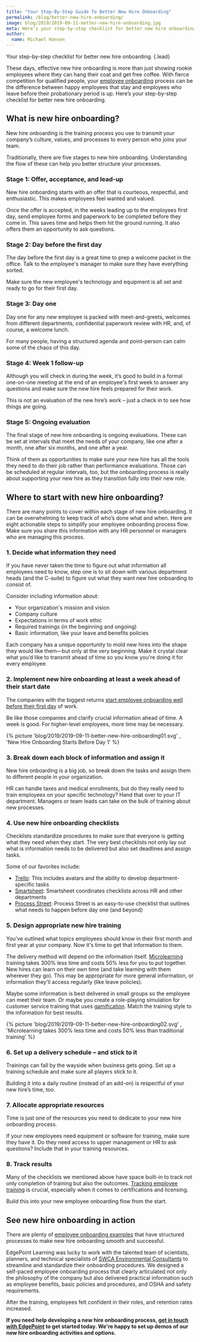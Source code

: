```yaml
---
title: "Your Step-By-Step Guide To Better New Hire Onboarding"
permalink: /blog/better-new-hire-onboarding/
image: blog/2019/2019-09-11-better-new-hire-onboarding.jpg
meta: Here’s your step-by-step checklist for better new hire onboarding, from your entry-level employees to key management positions.
author:
  name: Michael Hansen 
---
```


Your step-by-step checklist for better new hire onboarding.
{.lead}

These days, effective new hire onboarding is more than just showing rookie employees where they can hang their coat and get free coffee. With fierce competition for qualified people, your [employee onboarding](/blog/employee-onboarding/) process can be the difference between happy employees that stay and employees who leave before their probationary period is up. Here’s your step-by-step checklist for better new hire onboarding.

## What is new hire onboarding? 

New hire onboarding is the training process you use to transmit your company’s culture, values, and processes to every person who joins your team. 

Traditionally, there are five stages to new hire onboarding. Understanding the flow of these can help you better structure your processes. 

### Stage 1: Offer, acceptance, and lead-up

New hire onboarding starts with an offer that is courteous, respectful, and enthusiastic. This makes employees feel wanted and valued. 

Once the offer is accepted, in the weeks leading up to the employees first day, send employee forms and paperwork to be completed before they come in. This saves time and helps them hit the ground running. It also offers them an opportunity to ask questions. 

### Stage 2: Day before the first day

The day before the first day is a great time to prep a welcome packet in the office. Talk to the employee's manager to make sure they have everything sorted.

Make sure the new employee's technology and equipment is all set and ready to go for their first day.

### Stage 3: Day one

Day one for any new employee is packed with meet-and-greets, welcomes from different departments, confidential paperwork review with HR, and, of course, a welcome lunch.

For many people, having a structured agenda and point-person can calm some of the chaos of this day. 

### Stage 4: Week 1 follow-up

Although you will check in during the week, it’s good to build in a formal one-on-one meeting at the end of an employee's first week to answer any questions and make sure the new hire feels prepared for their work. 

This is not an evaluation of the new hire’s work – just a check in to see how things are going. 

### Stage 5: Ongoing evaluation

The final stage of new hire onboarding is ongoing evaluations. These can be set at intervals that meet the needs of your company, like one after a month, one after six months, and one after a year. 

Think of them as opportunities to make sure your new hire has all the tools they need to do their job rather than performance evaluations. Those can be scheduled at regular intervals, too, but the onboarding process is really about supporting your new hire as they transition fully into their new role.

## Where to start with new hire onboarding? 

There are many points to cover within each stage of new hire onboarding. It can be overwhelming to keep track of who’s done what and when. 
Here are eight actionable steps to simplify your employee onboarding process flow. Make sure you share this information with any HR personnel or managers who are managing this process. 

### 1. Decide what information they need

If you have never taken the time to figure out what information all employees need to know, step one is to sit down with various department heads (and the C-suite) to figure out what they want new hire onboarding to consist of. 

Consider including information about:
* Your organization's mission and vision 
* Company culture
* Expectations in terms of work ethic 
* Required trainings (in the beginning and ongoing)
* Basic information, like your leave and benefits policies

Each company has a unique opportunity to mold new hires into the shape they would like them—but only at the very beginning. Make it crystal clear what you’d like to transmit ahead of time so you know you're doing it for every employee. 

### 2. Implement new hire onboarding at least a week ahead of their start date

The companies with the biggest returns [start employee onboarding well before their first day](http://deliberatepractice.com.au/wp-content/uploads/2013/04/Onboarding-2013.pdf) of work. 

Be like those companies and clarify crucial information ahead of time. A week is good. For higher-level employees, more time may be necessary. 

{% picture 'blog/2019/2019-09-11-better-new-hire-onboarding01.svg' , 'New Hire Onboarding Starts Before Day 1' %}

### 3. Break down each block of information and assign it

New hire onboarding is a big job, so break down the tasks and assign them to different people in your organization. 

HR can handle taxes and medical enrollments, but do they really need to train employees on your specific technology? Hand that over to your IT department. Managers or team leads can take on the bulk of training about new processes. 

### 4. Use new hire onboarding checklists

Checklists standardize procedures to make sure that everyone is getting what they need when they start. The very best checklists not only lay out what is information needs to be delivered but also set deadlines and assign tasks. 

Some of our favorites include:
* [Trello](https://trello.com/b/qr3AcASr/new-hire-onboarding): This includes avatars and the ability to develop department-specific tasks
* [Smartsheet](https://www.smartsheet.com/free-onboarding-checklists-and-templates): Smartsheet coordinates checklists across HR and other departments
* [Process Street](https://www.process.st/checklist/employee-onboarding-checklist/): Process Street is an easy-to-use checklist that outlines what needs to happen before day one (and beyond)

### 5. Design appropriate new hire training

You've outlined what topics employees should know in their first month and first year at your company. Now it's time to get that information to them. 

The delivery method will depend on the information itself. [Microlearning](/blog/microlearning) training takes 300% less time and costs 50% less for you to put together. New hires can learn on their own time (and take learning with them wherever they go). This may be appropriate for more general information, or information they'll access regularly (like leave policies). 

Maybe some information is best delivered in small groups so the employee can meet their team. Or maybe you create a role-playing simulation for customer service training that uses [gamification](/blog/gamification-in-elearning/). Match the training style to the information for best results.

{% picture 'blog/2019/2019-09-11-better-new-hire-onboarding02.svg' , 'Microlearning takes 300% less time and costs 50% less than traditional training' %}

### 6. Set up a delivery schedule – and stick to it

Trainings can fall by the wayside when business gets going. Set up a training schedule and make sure all players stick to it. 

Building it into a daily routine (instead of an add-on) is respectful of your new hire’s time, too.

### 7. Allocate appropriate resources

Time is just one of the resources you need to dedicate to your new hire onboarding process. 

If your new employees need equipment or software for training, make sure they have it. Do they need access to upper management or HR to ask questions? Include that in your training resources. 

### 8. Track results

Many of the checklists we mentioned above have space built-in to track not only completion of training but also the outcomes. [Tracking employee training](/blog/how-to-keep-track-of-training/) is crucial, especially when it comes to certifications and licensing. 

Build this into your new employee onboarding flow from the start. 

## See new hire onboarding in action 

There are plenty of [employee onboarding examples](https://www.saplinghr.com/blog/top-employee-onboarding-programs) that have structured processes to make new hire onboarding smooth and successful. 

EdgePoint Learning was lucky to work with the talented team of scientists, planners, and technical specialists of [SWCA Environmental Consultants](/story/swca/) to streamline and standardize their onboarding procedures. We designed a self-paced employee onboarding process that clearly articulated not only the philosophy of the company but also delivered practical information such as employee benefits, basic policies and procedures, and OSHA and safety requirements. 

After the training, employees felt confident in their roles, and retention rates increased.

<strong>If you need help developing a new hire onboarding process, [get in touch with EdgePoint](/contact/) to get started today. We're happy to set up demos of our new hire onboarding activities and options.</strong>